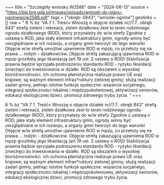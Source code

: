 +++
title = "Szczegóły wniosku W2586"
date = "2024-06-13"
source = "https://bip.brg.gda.pl/images/uploads/wnioski-do-planu-ogolnego/w2586.pdf"
tags = ["obręb: 0843", "wnioski-ogolne"]
geolinks = []
raw = " 8 % bz 'VA  7 1. Treść» Wnoszę o objęcie działek nr//7.7.. obręb 843” strefą zieleni i rekreacji, zieleń działkowa Jest to teren rodzinnego ogrodu działkowego (ROD), który przynależy do w/w strefy Zgodnie z ustawą o ROD, jaka stały element infrastruktury gmin, ogrody winny być uwzględniane w ich rozwoju, a organy gmin tworzyć do tego warunki Objęcie w/w strefą umożliwi ujawnienie ROD w mpzp, co przełoży się na prawa ... rodzin - działkowców. Objęcie strefą zakazującą ujawnienia ROD w mpzp groziłoby jego likwidacją (art 19 ust. 2 ustawy o ROD) Stabilizacja prawna będzie sprzyjała podnoszeniu standardu ROD - ryzyko likwidacji zniechęci do inwestowania w działki. ROD są obszarem o wysokiej bioróżnorodności. ich ochrona płanistyczna realizuje prawo UE oraz krajowe; są ważnym element infras*ruktury zielonej gminy; służą realizacji zadań gminy, pełniąc istotne funkcje społeczne: wsparcia socjalnego, integracji społeczności lokalnej i międzypokoleniowej, aktywizacji seniorów, edukacji ekologicznej dzieci, promocji zdrowego trybu życia. "
+++

 8 % bz "VA 
7 1. Treść» Wnoszę o objęcie działek nr//7.7.. obręb 843” strefą zieleni i rekreacji, zieleń działkowa Jest
to teren rodzinnego ogrodu działkowego (ROD), który przynależy do w/w strefy Zgodnie z ustawą o ROD, jaka
stały element infrastruktury gmin, ogrody winny być uwzględniane w ich rozwoju, a organy gmin tworzyć do tego
warunki Objęcie w/w strefą umożliwi ujawnienie ROD w mpzp, co przełoży się na prawa ... rodzin -
działkowców. Objęcie strefą zakazującą ujawnienia ROD w mpzp groziłoby jego likwidacją (art 19 ust. 2 ustawy
o ROD) Stabilizacja prawna będzie sprzyjała podnoszeniu standardu ROD - ryzyko likwidacji zniechęci do
inwestowania w działki. ROD są obszarem o wysokiej bioróżnorodności. ich ochrona płanistyczna realizuje
prawo UE oraz krajowe; są ważnym element infras*ruktury zielonej gminy; służą realizacji zadań gminy, pełniąc
istotne funkcje społeczne: wsparcia socjalnego, integracji społeczności lokalnej i międzypokoleniowej,
aktywizacji seniorów, edukacji ekologicznej dzieci, promocji zdrowego trybu życia.




